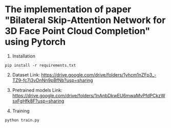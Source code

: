 # The implementation of paper "Bilateral Skip-Attention Network for 3D Face Point Cloud Completion" using Pytorch

1. Installation
```
pip install -r requirements.txt
```

2. Dataset
Link: https://drive.google.com/drive/folders/1yhcm1nZFp3_-TZ9-fc7j3vDnNn9pBfNb?usp=sharing

3. Pretrained models
Link: https://drive.google.com/drive/folders/1nAnbDkwEU6mwaMvPfdPCkzWsxFgHfk8F?usp=sharing

4. Training
```
python train.py
```
